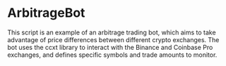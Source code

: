 # ArbitrageBot
This script is an example of an arbitrage trading bot, which aims to take advantage of price differences between different crypto exchanges. The bot uses the ccxt library to interact with the Binance and Coinbase Pro exchanges, and defines specific symbols and trade amounts to monitor.
